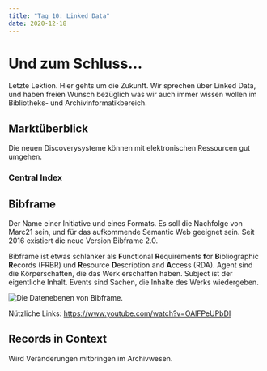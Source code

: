 ```yaml
---
title: "Tag 10: Linked Data"
date: 2020-12-18
---
```


# Und zum Schluss...
Letzte Lektion. Hier gehts um die Zukunft. Wir sprechen über Linked Data, und haben freien Wunsch bezüglich was wir auch immer wissen wollen im Bibliotheks- und Archivinformatikbereich. 

## Marktüberblick
Die neuen Discoverysysteme können mit elektronischen Ressourcen gut umgehen. 

### Central Index

### 

## Bibframe
Der Name einer Initiative und eines Formats. 
Es soll die Nachfolge von Marc21 sein, und für das aufkommende Semantic Web geeignet sein. 
Seit 2016 existiert die neue Version Bibframe 2.0. 

Bibframe ist etwas schlanker als **F**unctional **R**equirements **f**or **B**ibliographic **R**ecords (FRBR) und **R**esource **D**escription and **A**ccess (RDA). 
Agent sind die Körperschaften, die das Werk erschaffen haben. 
Subject ist der eigentliche Inhalt. 
Events sind Sachen, die Inhalte des Werks wiedergeben. 

![Die Datenebenen von Bibframe. ](https://raw.githubusercontent.com/charleswinkler/charleswinkler.github.io/master/_images/bf2-model.jpg)

Nützliche Links: 
https://www.youtube.com/watch?v=OAlFPeUPbDI

## Records in Context
Wird Veränderungen mitbringen im Archivwesen. 


